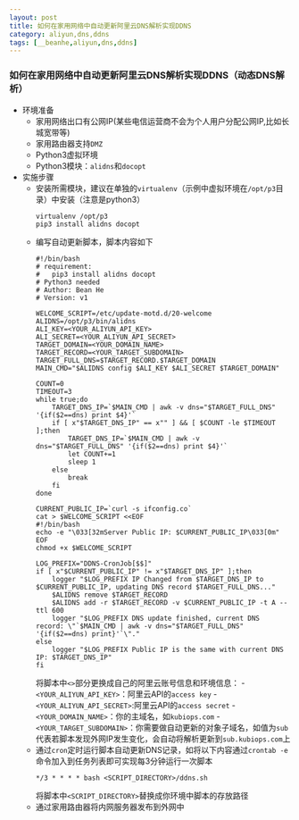 ```yaml
---
layout: post
title: 如何在家用网络中自动更新阿里云DNS解析实现DDNS
category: aliyun,dns,ddns
tags: [__beanhe,aliyun,dns,ddns]
---
```

    
### 如何在家用网络中自动更新阿里云DNS解析实现DDNS（动态DNS解析）
- 环境准备
	- 家用网络出口有公网IP(某些电信运营商不会为个人用户分配公网IP,比如长城宽带等)
	- 家用路由器支持`DMZ`
	- Python3虚拟环境
	- Python3模块：`alidns`和`docopt`
- 实施步骤
	- 安装所需模块，建议在单独的`virtualenv`（示例中虚拟环境在`/opt/p3`目录）中安装（注意是python3）
		```
		virtualenv /opt/p3
		pip3 install alidns docopt
		```
	- 编写自动更新脚本，脚本内容如下
		```
		#!/bin/bash
		# requirement:
		#   pip3 install alidns docopt
		# Python3 needed
		# Author: Bean He
		# Version: v1

		WELCOME_SCRIPT=/etc/update-motd.d/20-welcome
		ALIDNS=/opt/p3/bin/alidns
		ALI_KEY=<YOUR_ALIYUN_API_KEY>
		ALI_SECRET=<YOUR_ALIYUN_API_SECRET>
		TARGET_DOMAIN=<YOUR_DOMAIN_NAME>
		TARGET_RECORD=<YOUR_TARGET_SUBDOMAIN>
		TARGET_FULL_DNS=$TARGET_RECORD.$TARGET_DOMAIN
		MAIN_CMD="$ALIDNS config $ALI_KEY $ALI_SECRET $TARGET_DOMAIN"

		COUNT=0
		TIMEOUT=3
		while true;do
			TARGET_DNS_IP=`$MAIN_CMD | awk -v dns="$TARGET_FULL_DNS" '{if($2==dns) print $4}'`
			if [ x"$TARGET_DNS_IP" == x"" ] && [ $COUNT -le $TIMEOUT ];then
				TARGET_DNS_IP=`$MAIN_CMD | awk -v dns="$TARGET_FULL_DNS" '{if($2==dns) print $4}'`
				let COUNT+=1
				sleep 1
			else
				break
			fi
		done

		CURRENT_PUBLIC_IP=`curl -s ifconfig.co`
		cat > $WELCOME_SCRIPT <<EOF
		#!/bin/bash
		echo -e "\033[32mServer Public IP: $CURRENT_PUBLIC_IP\033[0m"
		EOF
		chmod +x $WELCOME_SCRIPT

		LOG_PREFIX="DDNS-CronJob[$$]"
		if [ x"$CURRENT_PUBLIC_IP" != x"$TARGET_DNS_IP" ];then
			logger "$LOG_PREFIX IP Changed from $TARGET_DNS_IP to $CURRENT_PUBLIC_IP, updating DNS record $TARGET_FULL_DNS..."
			$ALIDNS remove $TARGET_RECORD
			$ALIDNS add -r $TARGET_RECORD -v $CURRENT_PUBLIC_IP -t A --ttl 600
			logger "$LOG_PREFIX DNS update finished, current DNS record: \"`$MAIN_CMD | awk -v dns="$TARGET_FULL_DNS" '{if($2==dns) print}'`\"."
		else
			logger "$LOG_PREFIX Public IP is the same with current DNS IP: $TARGET_DNS_IP"
		fi
		```
		将脚本中`<>`部分更换成自己的阿里云账号信息和环境信息：
			- `<YOUR_ALIYUN_API_KEY>`：阿里云API的`access key`
			- `<YOUR_ALIYUN_API_SECRET>`:阿里云API的`access secret`
			- `<YOUR_DOMAIN_NAME>`：你的主域名，如`kubiops.com`
			- `<YOUR_TARGET_SUBDOMAIN>`：你需要做自动更新的对象子域名，如值为`sub`代表若脚本发现外网IP发生变化，会自动将解析更新到`sub.kubiops.com`上
	- 通过`cron`定时运行脚本自动更新DNS记录，如将以下内容通过`crontab -e`命令加入到任务列表即可实现每3分钟运行一次脚本
		```
		*/3 * * * * bash <SCRIPT_DIRECTORY>/ddns.sh
		```
		将脚本中`<SCRIPT_DIRECTORY>`替换成你环境中脚本的存放路径
	- 通过家用路由器将内网服务器发布到外网中